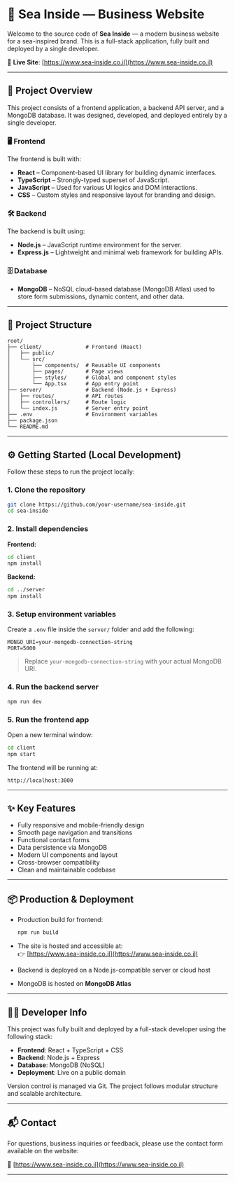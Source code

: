 # 🌊 Sea Inside — Business Website

Welcome to the source code of **Sea Inside** — a modern business website for a sea-inspired brand. This is a full-stack application, fully built and deployed by a single developer.

🔗 **Live Site**: [https://www.sea-inside.co.il](https://www.sea-inside.co.il)

---

## 🚀 Project Overview

This project consists of a frontend application, a backend API server, and a MongoDB database. It was designed, developed, and deployed entirely by a single developer.

### 🖥️ Frontend

The frontend is built with:

- **React** – Component-based UI library for building dynamic interfaces.
- **TypeScript** – Strongly-typed superset of JavaScript.
- **JavaScript** – Used for various UI logics and DOM interactions.
- **CSS** – Custom styles and responsive layout for branding and design.

### 🛠️ Backend

The backend is built using:

- **Node.js** – JavaScript runtime environment for the server.
- **Express.js** – Lightweight and minimal web framework for building APIs.

### 🗄️ Database

- **MongoDB** – NoSQL cloud-based database (MongoDB Atlas) used to store form submissions, dynamic content, and other data.

---

## 📁 Project Structure

```
root/
├── client/              # Frontend (React)
│   ├── public/
│   └── src/
│       ├── components/  # Reusable UI components
│       ├── pages/       # Page views
│       ├── styles/      # Global and component styles
│       └── App.tsx      # App entry point
├── server/              # Backend (Node.js + Express)
│   ├── routes/          # API routes
│   ├── controllers/     # Route logic
│   └── index.js         # Server entry point
├── .env                 # Environment variables
├── package.json
└── README.md
```

---

## ⚙️ Getting Started (Local Development)

Follow these steps to run the project locally:

### 1. Clone the repository

```bash
git clone https://github.com/your-username/sea-inside.git
cd sea-inside
```

### 2. Install dependencies

**Frontend:**

```bash
cd client
npm install
```

**Backend:**

```bash
cd ../server
npm install
```

### 3. Setup environment variables

Create a `.env` file inside the `server/` folder and add the following:

```env
MONGO_URI=your-mongodb-connection-string
PORT=5000
```

> Replace `your-mongodb-connection-string` with your actual MongoDB URI.

### 4. Run the backend server

```bash
npm run dev
```

### 5. Run the frontend app

Open a new terminal window:

```bash
cd client
npm start
```

The frontend will be running at:

```
http://localhost:3000
```

---

## ✨ Key Features

- Fully responsive and mobile-friendly design
- Smooth page navigation and transitions
- Functional contact forms
- Data persistence via MongoDB
- Modern UI components and layout
- Cross-browser compatibility
- Clean and maintainable codebase

---

## 📦 Production & Deployment

- Production build for frontend:

  ```bash
  npm run build
  ```

- The site is hosted and accessible at:  
  👉 [https://www.sea-inside.co.il](https://www.sea-inside.co.il)

- Backend is deployed on a Node.js-compatible server or cloud host
- MongoDB is hosted on **MongoDB Atlas**

---

## 👩‍💻 Developer Info

This project was fully built and deployed by a full-stack developer using the following stack:

- **Frontend**: React + TypeScript + CSS
- **Backend**: Node.js + Express
- **Database**: MongoDB (NoSQL)
- **Deployment**: Live on a public domain

Version control is managed via Git. The project follows modular structure and scalable architecture.

---

## 📬 Contact

For questions, business inquiries or feedback, please use the contact form available on the website:

🔗 [https://www.sea-inside.co.il](https://www.sea-inside.co.il)

---
